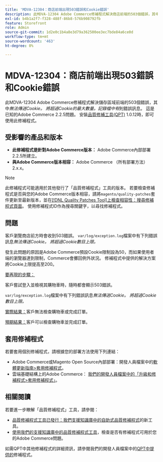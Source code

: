 ```yaml
---
title: 'MDVA-12304：商店前端出現503錯誤和Cookie錯誤'
description: 此MDVA-12304 Adobe Commerce修補程式解決商店前端的503個錯誤，其中*無法傳送Cookie。 將超過Cookie的最大數量。*記錄檔中的錯誤訊息。 這是已知的Adobe Commerce 2.2.5問題。 安裝[Quality Patches Tool (QPT)](/help/announcements/adobe-commerce-announcements/magento-quality-patches-released-new-tool-to-self-serve-quality-patches.md) 1.0.12後，即可使用此修補程式。
exl-id: b4b1a2f7-f328-488f-86b8-576b908792fb
feature: Storefront
role: Admin
source-git-commit: 1d2e0c1b4a8e3d79a362500ee3ec7bde84a6ce0d
workflow-type: tm+mt
source-wordcount: '463'
ht-degree: 0%

---
```


# MDVA-12304：商店前端出現503錯誤和Cookie錯誤

此MDVA-12304 Adobe Commerce修補程式解決儲存區域前端的503個錯誤，其中&#x200B;*無法傳送Cookie。 將超過Cookie的最大數量。記錄檔中有*&#x200B;則錯誤訊息。 這是已知的Adobe Commerce 2.2.5問題。 安裝[品質修補工具(QPT)](/help/announcements/adobe-commerce-announcements/magento-quality-patches-released-new-tool-to-self-serve-quality-patches.md) 1.0.12時，即可使用此修補程式。

## 受影響的產品和版本

* **此修補程式是針對Adobe Commerce版本：** Adobe Commerce內部部署2.2.5所建立。
* **與Adobe Commerce版本相容：** Adobe Commerce （所有部署方法） 2.x.x。

>[!NOTE]
>
>此修補程式可能適用於其他發行了「品質修補程式」工具的版本。 若要檢查修補程式是否與您的Adobe Commerce版本相容，請將`magento/quality-patches`套件更新至最新版本，並在[[!DNL Quality Patches Tool]上檢查相容性：搜尋修補程式頁面](https://devdocs.magento.com/quality-patches/tool.html#patch-grid)。 使用修補程式ID作為搜尋關鍵字，以尋找修補程式。

## 問題

客戶瀏覽商店前方時會收到503錯誤。 `var/log/exception.log`檔案中有下列錯誤訊息&#x200B;*無法傳送Cookie。 將超過Cookie數目上限。*

發生此問題的原因是Adobe Commerce預設Cookie限制設為50，而如果使用者端的瀏覽器達到限制，Commerce會擲回例外狀況。 修補程式中提供的解決方案將Cookie上限提高至200。

<u>要再現的步驟：</u>

客戶嘗試登入並檢視其購物車時，隨時都會顯示503錯誤。

`var/log/exception.log`檔案中有下列錯誤訊息&#x200B;*無法傳送Cookie。 將超過Cookie數目上限。*

<u>實際結果：</u>客戶無法檢查購物車或完成訂單。

<u>預期結果：</u>客戶可以檢查購物車並完成訂單。

## 套用修補程式

若要套用個別修補程式，請根據您的部署方法使用下列連結：

* Adobe Commerce或Magento Open Source內部部署：開發人員檔案中的[軟體更新指南>套用修補程式](https://devdocs.magento.com/guides/v2.4/comp-mgr/patching/mqp.html)。
* 雲端基礎結構上的Adobe Commerce： [我們的開發人員檔案中的「升級和修補程式>套用修補程式」](https://devdocs.magento.com/cloud/project/project-patch.html)。


## 相關閱讀

若要進一步瞭解「品質修補程式」工具，請參閱：

* [品質修補程式工具已發行：我們支援知識庫中的自助式品質修補程式](/help/announcements/adobe-commerce-announcements/magento-quality-patches-released-new-tool-to-self-serve-quality-patches.md)的新工具。
* [使用我們的支援知識庫中的品質修補程式工具](/help/support-tools/patches-available-in-qpt-tool/check-patch-for-magento-issue-with-magento-quality-patches.md)，檢查是否有修補程式可用於您的Adobe Commerce問題。

如需QPT中其他修補程式的詳細資訊，請參閱我們的開發人員檔案中的[QPT中提供的](https://devdocs.magento.com/quality-patches/tool.html#patch-grid)修補程式。
